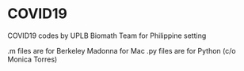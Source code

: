 # COVID19
COVID19 codes by UPLB Biomath Team for Philippine setting

.m files are for Berkeley Madonna for Mac
.py files are for Python (c/o Monica Torres) 
